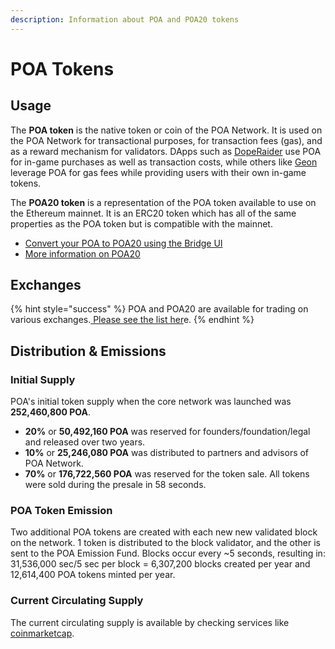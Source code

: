 ```yaml
---
description: Information about POA and POA20 tokens
---
```


# POA Tokens

## Usage

The **POA token** is the native token or coin of the POA Network. It is used on the POA Network for transactional purposes, for transaction fees \(gas\), and as a reward mechanism for validators. DApps such as [DopeRaider](https://doperaider.com/#/) use POA for in-game purchases as well as transaction costs, while others like [Geon](https://www.geon.network/) leverage POA for gas fees while providing users with their own in-game tokens.

The **POA20 token** is a representation of the POA token available to use on the Ethereum mainnet. It is an ERC20 token which has all of the same properties as the POA token but is compatible with the mainnet.

* [Convert your POA to POA20 using the Bridge UI](https://bridge.poa.net/)
* [More information on POA20 ](faq-poa20-general-questions.md)

## Exchanges

{% hint style="success" %}
POA and POA20 are available for trading on various exchanges.[ Please see the list her](poa-and-poa20-exchanges.md)e.
{% endhint %}

## Distribution & Emissions

### Initial Supply

POA's initial token supply when the core network was launched was **252,460,800 POA**. 

* **20%** or **50,492,160 POA** was reserved for founders/foundation/legal and released over two years. 
* **10%** or **25,246,080 POA** was distributed to partners and advisors of POA Network. 
* **70%** or **176,722,560 POA** was reserved for the token sale. All tokens were sold during the presale in 58 seconds.  

### POA Token Emission

Two additional POA tokens are created with each new new validated block on the network. 1 token is distributed to the block validator, and the other is sent to the POA Emission Fund. Blocks occur every ~5 seconds, resulting in: 31,536,000 sec/5 sec per block = 6,307,200 blocks created per year and 12,614,400 POA tokens minted per year.

### Current Circulating Supply

The current circulating supply is available by checking services like [coinmarketcap](https://coinmarketcap.com/currencies/poa/). 





